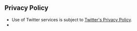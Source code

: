 ## Privacy Policy

- Use of Twitter services is subject to [Twitter's Privacy Policy](https://twitter.com/en/privacy).
- 